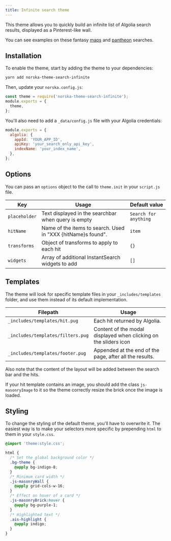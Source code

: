 ```yaml
---
title: Infinite search theme
---
```


This theme allows you to quickly build an infinite list of Algolia search
results, displayed as a Pinterest-like wall.

You can see examples on these fantasy [maps][1] and [pantheon][2] searches.

## Installation

To enable the theme, start by adding the theme to your dependencies:

```sh
yarn add norska-theme-search-infinite
```

Then, update your `norska.config.js`:

```js
const theme = require('norska-theme-search-infinite');
module.exports = {
  theme,
};
```

You'll also need to add a `_data/config.js` file with your Algolia credentials:

```js
module.exports = {
  algolia: {
    appId: 'YOUR_APP_ID',
    apiKey: 'your_search_only_api_key',
    indexName: 'your_index_name',
  },
};
```
## Options

You can pass an `options` object to the call to `theme.init` in your `script.js`
file.

| Key           | Usage                                                        | Default value         |
| ------------- | ------------------------------------------------------------ | --------------------- |
| `placeholder` | Text displayed in the searchbar when query is empty          | `Search for anything` |
| `hitName`     | Name of the items to search. Used in "XXX {hitName}s found". | `item`                |
| `transforms`  | Object of transforms to apply to each hit                    | `{}`                  |
| `widgets`     | Array of additional InstantSearch widgets to add             | `[]`                  |

## Templates

The theme will look for specific template files in your `_includes/templates`
folder, and use them instead of its default implementation.

| Filepath                          | Usage                                                            |
| --------------------------------- | ---------------------------------------------------------------- |
| `_includes/templates/hit.pug`     | Each hit returned by Algolia.                                    |
| `_includes/templates/filters.pug` | Content of the modal displayed when clicking on the sliders icon |
| `_includes/templates/footer.pug`  | Appended at the end of the page, after all the results.          |

Also note that the content of the layout will be added between the search bar
and the hits.

If your hit template contains an image, you should add the class
`js-masonryImage` to it so the theme correctly resize the brick once the image
is loaded.

## Styling

To change the styling of the default theme, you'll have to overwrite it. The
easiest way is to make your selectors more specific by prepending `html` to
them in your `style.css`.

```scss
@import 'theme:style.css';

html {
  /* Set the global background color */
  .bg-theme {
    @apply bg-indigo-8;
  }
  /* Minimum card width */
  .js-masonryWall {
    @apply grid-cols-w-16;
  }
  /* Effect on hover of a card */
  .js-masonryBrick:hover {
    @apply bg-purple-1;
  }
  /* Highlighted text */
  .ais-highlight {
    @apply indigo;
  }
}
```

[1]: https://gamemaster.pixelastic.com/maps/
[2]: https://gamemaster.pixelastic.com/gods/
